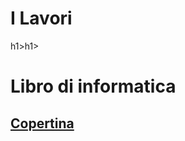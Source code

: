 <h1><h1>I Lavori</h1>h1></h1>h1>
<h1>Libro di informatica</h1>
<h2><a href="Copertina.html">Copertina
  <br>
